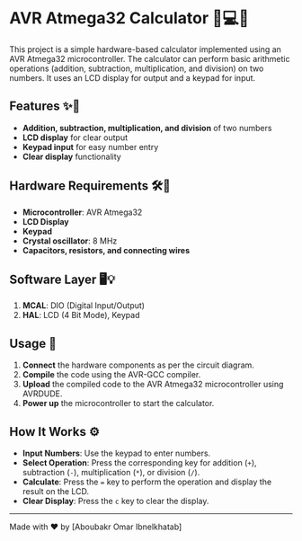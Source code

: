 # AVR Atmega32 Calculator 🧮💻🔌

This project is a simple hardware-based calculator implemented using an AVR Atmega32 microcontroller. The calculator can perform basic arithmetic operations (addition, subtraction, multiplication, and division) on two numbers. It uses an LCD display for output and a keypad for input.

## Features ✨📌

- **Addition, subtraction, multiplication, and division** of two numbers
- **LCD display** for clear output
- **Keypad input** for easy number entry
- **Clear display** functionality

## Hardware Requirements 🛠️🧰

- **Microcontroller**: AVR Atmega32
- **LCD Display**
- **Keypad**
- **Crystal oscillator**: 8 MHz
- **Capacitors, resistors, and connecting wires**

## Software Layer 🖥️💡

1. **MCAL**: DIO (Digital Input/Output)
2. **HAL**: LCD (4 Bit Mode), Keypad

## Usage 📝

1. **Connect** the hardware components as per the circuit diagram.
2. **Compile** the code using the AVR-GCC compiler.
3. **Upload** the compiled code to the AVR Atmega32 microcontroller using AVRDUDE.
4. **Power up** the microcontroller to start the calculator.

## How It Works ⚙️

- **Input Numbers**: Use the keypad to enter numbers.
- **Select Operation**: Press the corresponding key for addition (`+`), subtraction (`-`), multiplication (`*`), or division (`/`).
- **Calculate**: Press the `=` key to perform the operation and display the result on the LCD.
- **Clear Display**: Press the `c` key to clear the display.


---

Made with ❤️ by [Aboubakr Omar Ibnelkhatab]
